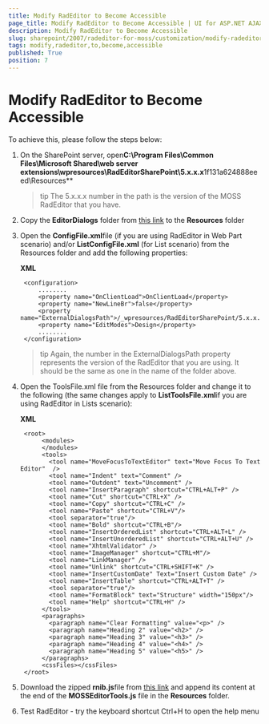 ```yaml
---
title: Modify RadEditor to Become Accessible
page_title: Modify RadEditor to Become Accessible | UI for ASP.NET AJAX Documentation
description: Modify RadEditor to Become Accessible
slug: sharepoint/2007/radeditor-for-moss/customization/modify-radeditor-to-become-accessible
tags: modify,radeditor,to,become,accessible
published: True
position: 7
---
```


# Modify RadEditor to Become Accessible

To achieve this, please follow the steps below:

1. On the SharePoint server, open**C:\Program Files\Common Files\Microsoft Shared\web server extensions\wpresources\RadEditorSharePoint\5.x.x.x**1f131a624888eeed\Resources**

	>tip The 5.x.x.x number in the path is the version of the MOSS RadEditor that you have.

1. Copy the **EditorDialogs** folder from [this link](http://www.telerik.com/documents/EditorDialogs.zip) to the **Resources** folder

1. Open the **ConfigFile.xml**file (if you are using RadEditor in Web Part scenario) and/or **ListConfigFile.xml** (for List scenario) from the Resources folder and add the following properties:

	**XML**
	
	    <configuration>
	        ........
	        <property name="OnClientLoad">OnClientLoad</property>
	        <property name="NewLineBr">false</property>
	        <property name="ExternalDialogsPath">/_wpresources/RadEditorSharePoint/5.x.x.x**1f131a624888eeed/Resources/EditorDialogs/</property>
	        <property name="EditModes">Design</property>
	        ........
	    </configuration>

		
	>tip Again, the number in the ExternalDialogsPath property represents the version of the RadEditor that you are using. It should be the same as one in the name of the folder above.


1. Open the ToolsFile.xml file from the Resources folder and change it to the following (the same changes apply to **ListToolsFile.xml**if you are using RadEditor in Lists scenario):

	**XML**
	
		<root>
			 <modules>
			 </modules>
			 <tools>
			   <tool name="MoveFocusToTextEditor" text="Move Focus To Text Editor"  />
			   <tool name="Indent" text="Comment" />
			   <tool name="Outdent" text="Uncomment" />
			   <tool name="InsertParagraph" shortcut="CTRL+ALT+P" />
			   <tool name="Cut" shortcut="CTRL+X" />
			   <tool name="Copy" shortcut="CTRL+C" />
			   <tool name="Paste" shortcut="CTRL+V"/>
			   <tool separator="true"/>
			   <tool name="Bold" shortcut="CTRL+B"/>
			   <tool name="InsertOrderedList" shortcut="CTRL+ALT+L" />
			   <tool name="InsertUnorderedList" shortcut="CTRL+ALT+U" />
			   <tool name="XhtmlValidator" />
			   <tool name="ImageManager" shortcut="CTRL+M"/>
			   <tool name="LinkManager" />
			   <tool name="Unlink" shortcut="CTRL+SHIFT+K" />
			   <tool name="InsertCustomDate" Text="Insert Custom Date" />
			   <tool name="InsertTable" shortcut="CTRL+ALT+T" />
			   <tool separator="true"/>
			   <tool name="FormatBlock" text="Structure" width="150px"/>
			   <tool name="Help" shortcut="CTRL+H" />
			 </tools>
			 <paragraphs>
			   <paragraph name="Clear Formatting" value="<p>" />
			   <paragraph name="Heading 2" value="<h2>" />
			   <paragraph name="Heading 3" value="<h3>" />
			   <paragraph name="Heading 4" value="<h4>" />
			   <paragraph name="Heading 5" value="<h5>" />
			 </paragraphs>
			 <cssFiles></cssFiles>
		</root>


1. Download the zipped **rnib.js**file from [this link](http://www.telerik.com/documents/rnib.zip) and append its content at the end of the **MOSSEditorTools.js** file in the **Resources** folder.

1. Test RadEditor - try the keyboard shortcut Ctrl+H to open the help menu
